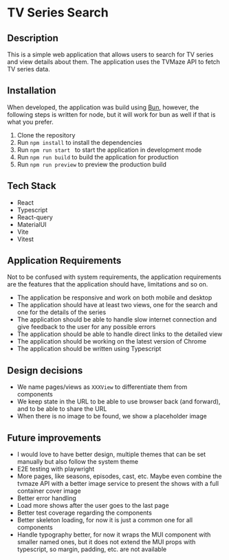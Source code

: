 # TV Series Search

## Description

This is a simple web application that allows users to search for TV series and view details about them. The application uses the TVMaze API to fetch TV series data.

## Installation

When developed, the application was build using [Bun](https://bun.sh), however, the following steps is written for node, but it will work for bun as well if that is what you prefer.

1. Clone the repository
2. Run `npm install` to install the dependencies
3. Run `npm run start ` to start the application in development mode
4. Run `npm run build` to build the application for production
5. Run `npm run preview` to preview the production build

## Tech Stack

- React
- Typescript
- React-query
- MaterialUI
- Vite
- Vitest

## Application Requirements

Not to be confused with system requirements, the application requirements are the features that the application should have, limitations and so on.

- The application be responsive and work on both mobile and desktop
- The application should have at least two views, one for the search and one for the details of the series
- The application should be able to handle slow internet connection and give feedback to the user for any possible errors
- The application should be able to handle direct links to the detailed view
- The application should be working on the latest version of Chrome
- The application should be written using Typescript

## Design decisions

- We name pages/views as `XXXView` to differentiate them from components
- We keep state in the URL to be able to use browser back (and forward), and to be able to share the URL
- When there is no image to be found, we show a placeholder image

## Future improvements

- I would love to have better design, multiple themes that can be set manually but also follow the system theme
- E2E testing with playwright
- More pages, like seasons, episodes, cast, etc. Maybe even combine the tvmaze API with a better image service to present the shows with a full container cover image
- Better error handling
- Load more shows after the user goes to the last page
- Better test coverage regarding the components
- Better skeleton loading, for now it is just a common one for all components
- Handle typography better, for now it wraps the MUI component with smaller named ones, but it does not extend the MUI props with typescript, so margin, padding, etc. are not available
